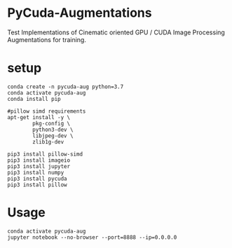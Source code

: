 # PyCuda-Augmentations
Test Implementations of Cinematic oriented GPU / CUDA Image Processing Augmentations for training. 


# setup

```
conda create -n pycuda-aug python=3.7
conda activate pycuda-aug
conda install pip

#pillow simd requirements
apt-get install -y \
		pkg-config \
		python3-dev \
		libjpeg-dev \
		zlib1g-dev

pip3 install pillow-simd
pip3 install imageio
pip3 install jupyter
pip3 install numpy
pip3 install pycuda
pip3 install pillow

```

# Usage

```
conda activate pycuda-aug
jupyter notebook --no-browser --port=8888 --ip=0.0.0.0
```

